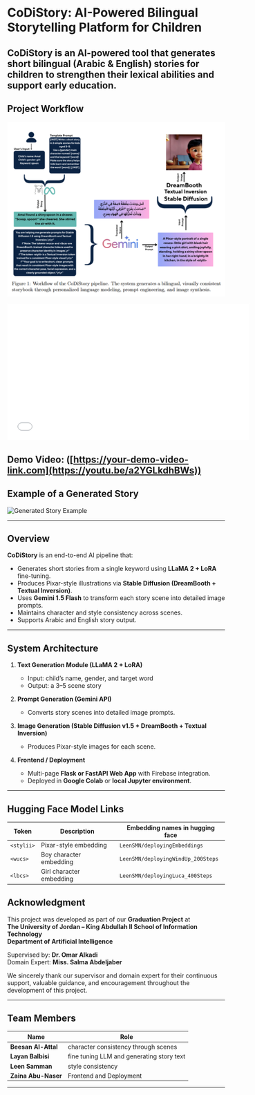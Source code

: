# CoDiStory: AI-Powered Bilingual Storytelling Platform for Children


CoDiStory is an AI-powered tool that generates short bilingual (Arabic & English) stories for children to strengthen their lexical abilities and support early education.
---

## Project Workflow

![Workflow Diagram](images/Workflow.png)


<iframe width="560" height="315" 
src="[https://www.youtube.com/embed/YOUR_VIDEO_ID](https://your-demo-video-link.com](https://youtu.be/a2YGLkdhBWs)" 
title="YouTube video player" 
frameborder="0" 
allow="accelerometer; autoplay; clipboard-write; encrypted-media; gyroscope; picture-in-picture" 
allowfullscreen></iframe>

**Demo Video:** ([https://your-demo-video-link.com](https://youtu.be/a2YGLkdhBWs))  
---

## Example of a Generated Story

![Generated Story Example](path/to/generated-story-image.png)

---


## Overview

**CoDiStory** is an end-to-end AI pipeline that:
- Generates short stories from a single keyword using **LLaMA 2 + LoRA** fine-tuning.  
- Produces Pixar-style illustrations via **Stable Diffusion (DreamBooth + Textual Inversion)**.  
- Uses **Gemini 1.5 Flash** to transform each story scene into detailed image prompts.  
- Maintains character and style consistency across scenes.  
- Supports Arabic and English story output.

---

## System Architecture

1. **Text Generation Module (LLaMA 2 + LoRA)**  
   - Input: child’s name, gender, and target word  
   - Output: a 3–5 scene story  

2. **Prompt Generation (Gemini API)**  
   - Converts story scenes into detailed image prompts.  

3. **Image Generation (Stable Diffusion v1.5 + DreamBooth + Textual Inversion)**  
   - Produces Pixar-style images for each scene.  

4. **Frontend / Deployment**  
   - Multi-page **Flask or FastAPI Web App** with Firebase integration.  
   - Deployed in **Google Colab** or **local Jupyter environment**.  

---

## Hugging Face Model Links

| Token | Description | Embedding names in hugging face |
|--------|--------------|------|
| `<stylii>` | Pixar-style embedding | `LeenSMN/deployingEmbeddings`|
| `<wucs>` | Boy character embedding | `LeenSMN/deployingWindUp_200Steps` |
| `<lbcs>` | Girl character embedding | `LeenSMN/deployingLuca_400Steps` |


## Acknowledgment

This project was developed as part of our **Graduation Project** at  
**The University of Jordan – King Abdullah II School of Information Technology**  
**Department of Artificial Intelligence**

Supervised by: **Dr. Omar Alkadi**  
Domain Expert: **Miss. Salma Abdeljaber**

We sincerely thank our supervisor and domain expert for their continuous support, valuable guidance, and encouragement throughout the development of this project.

---

## Team Members

| Name | Role |
|------|------|
| **Beesan Al-Attal** | character consistency through scenes |
| **Layan Balbisi** | fine tuning LLM and generating story text|
| **Leen Samman** | style consistency |
| **Zaina Abu-Naser** | Frontend and Deployment |

---

